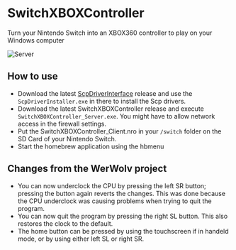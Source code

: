 # SwitchXBOXController
Turn your Nintendo Switch into an XBOX360 controller to play on your Windows computer

![Server](https://puu.sh/BVASI/d8c6c00ecc.png)

## How to use
- Download the latest [ScpDriverInterface](https://github.com/mogzol/ScpDriverInterface) release and use the `ScpDriverInstaller.exe` in there to install the Scp drivers.
- Download the latest SwitchXBOXController release and execute `SwitchXBOXController_Server.exe`. You might have to allow network access in the firewall settings.
- Put the SwitchXBOXController_Client.nro in your `/switch` folder on the SD Card of your Nintendo Switch.
- Start the homebrew application using the hbmenu

## Changes from the WerWolv project
+ You can now underclock the CPU by pressing the left SR button; pressing the button again reverts the changes. This was done because the CPU underclock was causing problems when trying to quit the program.
+ You can now quit the program by pressing the right SL button. This also restores the clock to the default.
+ The home button can be pressed by using the touchscreen if in handeld mode, or by using either left SL or right SR.
